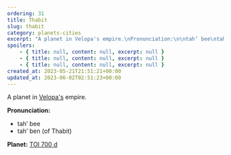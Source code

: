 ```yaml
---
ordering: 31
title: Thabit
slug: thabit
category: planets-cities
excerpt: "A planet in Velopa's empire.\nPronunciation:\n\ntah’ bee\ntah’ ben (of Thabit)\n\nPlanet:\nTOI 700 d\n"
spoilers:
    - { title: null, content: null, excerpt: null }
    - { title: null, content: null, excerpt: null }
    - { title: null, content: null, excerpt: null }
created_at: 2023-05-21T21:51:21+00:00
updated_at: 2023-06-02T02:51:23+00:00
---
```

A planet in [Velopa's](/category/planets-cities/velopa) empire.

**Pronunciation:**
- tah’ bee
- tah’ ben (of Thabit)

**Planet:**
[TOI 700 d](https://en.wikipedia.org/wiki/TOI_700_d)